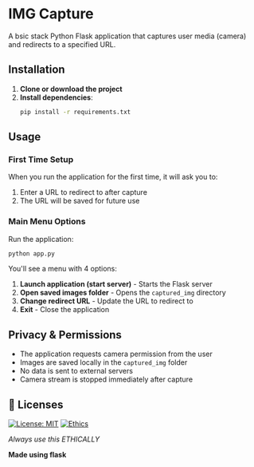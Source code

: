 # IMG Capture

A bsic stack Python Flask application that captures user media (camera) and redirects to a specified URL. 

## Installation

1. **Clone or download the project**
2. **Install dependencies**:
   ```bash
   pip install -r requirements.txt
   ```

## Usage

### First Time Setup
When you run the application for the first time, it will ask you to:
1. Enter a URL to redirect to after capture
2. The URL will be saved for future use

### Main Menu Options

Run the application:
```bash
python app.py
```

You'll see a menu with 4 options:

1. **Launch application (start server)** - Starts the Flask server
2. **Open saved images folder** - Opens the `captured_img` directory
3. **Change redirect URL** - Update the URL to redirect to
4. **Exit** - Close the application

## Privacy & Permissions

- The application requests camera permission from the user
- Images are saved locally in the `captured_img` folder
- No data is sent to external servers
- Camera stream is stopped immediately after capture

## 📝 Licenses

[![License: MIT](https://img.shields.io/badge/License-MIT-yellow.svg)](LICENSE)
[![Ethics](https://img.shields.io/badge/Ethics-Guidelines-blue)](ETHICS)


*Always use this ETHICALLY*

**Made using flask**
